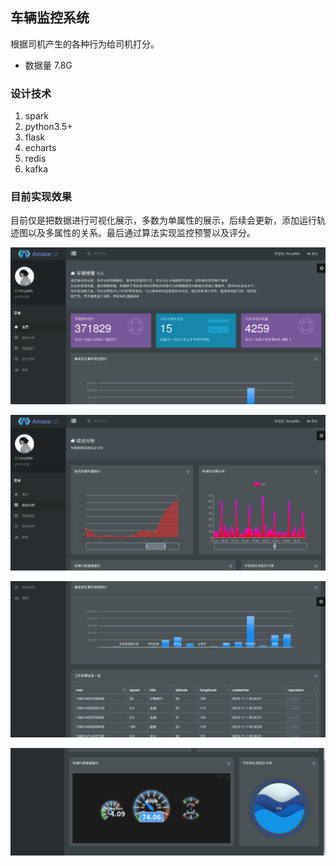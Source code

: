 ## 车辆监控系统

根据司机产生的各种行为给司机打分。

* 数据量 7.8G

### 设计技术

1. spark
2. python3.5+
3. flask
4. echarts
5. redis
6. kafka


### 目前实现效果

目前仅是把数据进行可视化展示，多数为单属性的展示，后续会更新，添加运行轨迹图以及多属性的关系。最后通过算法实现监控预警以及评分。

![image](https://raw.githubusercontent.com/KongWiKi/logistics/master/app/static/i/Screenshot%20from%202018-04-19%2004-56-39.png)



![image](https://raw.githubusercontent.com/KongWiKi/logistics/master/app/static/i/Screenshot%20from%202018-04-19%2005-12-43.png)



![image](https://raw.githubusercontent.com/KongWiKi/logistics/master/app/static/i/Screenshot%20from%202018-04-19%2004-56-52.png)



![image](https://raw.githubusercontent.com/KongWiKi/logistics/master/app/static/i/Screenshot%20from%202018-04-19%2005-13-06.png)


